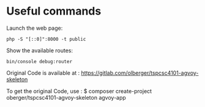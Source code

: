 # Useful commands

Launch the web page:

`php -S "[::0]":8000 -t public`

Show the available routes:

`bin/console debug:router`

Original Code is available at :
https://gitlab.com/olberger/tspcsc4101-agvoy-skeleton

To get the original Code, use :
 $ composer create-project oberger/tspcsc4101-agvoy-skeleton agvoy-app
